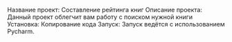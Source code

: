 Название проект: Составление рейтинга книг
Описание проекта: Данный проект облегчит вам работу с поиском нужной книги
Установка: Копирование кода
Запуск: Запуск ведётся с использованием Pycharm.
